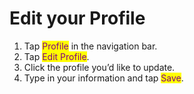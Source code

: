 # Edit your Profile

1. Tap <mark style="color:purple;">Profile</mark> in the navigation bar.
2. Tap <mark style="color:purple;">Edit Profile</mark>.
3. Click the profile you’d like to update.
4. Type in your information and tap <mark style="color:purple;">Save</mark>.
